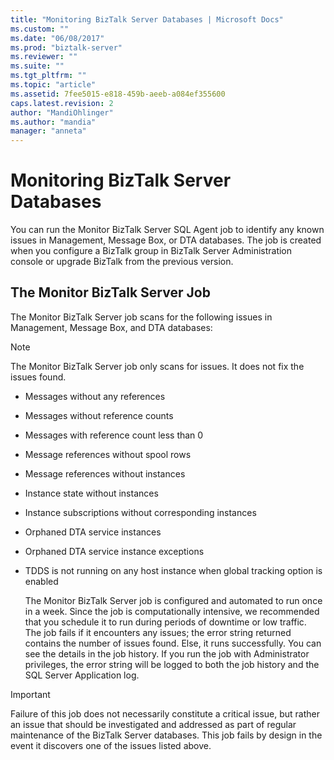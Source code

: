 ```yaml
---
title: "Monitoring BizTalk Server Databases | Microsoft Docs"
ms.custom: ""
ms.date: "06/08/2017"
ms.prod: "biztalk-server"
ms.reviewer: ""
ms.suite: ""
ms.tgt_pltfrm: ""
ms.topic: "article"
ms.assetid: 7fee5015-e818-459b-aeeb-a084ef355600
caps.latest.revision: 2
author: "MandiOhlinger"
ms.author: "mandia"
manager: "anneta"
---
```

# Monitoring BizTalk Server Databases
You can run the Monitor BizTalk Server SQL Agent job to identify any known issues in Management, Message Box, or DTA databases. The job is created when you configure a BizTalk group in BizTalk Server Administration console or upgrade BizTalk from the previous version.  
  
## The Monitor BizTalk Server Job  
 The Monitor BizTalk Server job scans for the following issues in Management, Message Box, and DTA databases:  
  
> [!NOTE]  
>  The Monitor BizTalk Server job only scans for issues. It does not fix the issues found.  
  
- Messages without any references  
  
- Messages without reference counts  
  
- Messages with reference count less than 0  
  
- Message references without spool rows  
  
- Message references without instances  
  
- Instance state without instances  
  
- Instance subscriptions without corresponding instances  
  
- Orphaned DTA service instances  
  
- Orphaned DTA service instance exceptions  
  
- TDDS is not running on any host instance when global tracking option is enabled  
  
  The Monitor BizTalk Server job is configured and automated to run once in a week. Since the job is computationally intensive, we recommended that you schedule it to run during periods of downtime or low traffic.  
  The job fails if it encounters any issues; the error string returned contains the number of issues found. Else, it runs successfully. You can see the details in the job history. If you run the job with Administrator privileges, the error string will be logged to both the job history and the SQL Server Application log.  
  
> [!IMPORTANT]  
>  Failure of this job does not necessarily constitute a critical issue, but rather an issue that should be investigated and addressed as part of regular maintenance of the BizTalk Server databases. This job fails by design in the event it discovers one of the issues listed above.